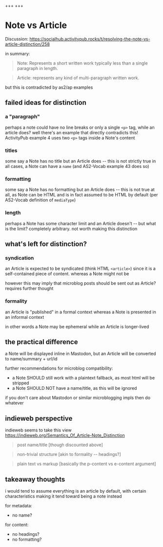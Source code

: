 +++
+++

# Note vs Article

Discussion: <https://socialhub.activitypub.rocks/t/resolving-the-note-vs-article-distinction/258>

in summary:

> Note: Represents a short written work typically less than a single paragraph in length.

> Article: represents any kind of multi-paragraph written work.

but this is contradicted by as2/ap examples

## failed ideas for distinction

### a "paragraph"

perhaps a note could have no line breaks or only a single `<p>` tag, while an article does? well there's an example that directly contradicts this! ActivityPub example 4 uses two `<p>` tags inside a Note's content

### titles

some say a Note has no title but an Article does -- this is not strictly true in all cases, a Note can have a `name` (and AS2-Vocab example 43 does so)

### formatting

some say a Note has no formatting but an Article does -- this is not true at all, as Note can be HTML and is in fact assumed to be HTML by default (per AS2-Vocab definition of `mediaType`)

### length

perhaps a Note has some character limit and an Article doesn't -- but what is the limit? completely arbitrary. not worth making this distinction

## what's left for distinction?

### syndication

an Article is expected to be syndicated (think HTML `<article>`) since it is a self-contained piece of content. whereas a Note might not be

however this may imply that microblog posts should be sent out as Article? requires further thought

### formality

an Article is "published" in a formal context whereas a Note is presented in an informal context

in other words a Note may be ephemeral while an Article is longer-lived

## the practical difference

a Note will be displayed inline in Mastodon, but an Article will be converted to name/summary + url/id

further recommendations for microblog compatibility:

- a Note SHOULD still work with a plaintext fallback, as most html will be stripped
- a Note SHOULD NOT have a name/title, as this will be ignored

if you don't care about Mastodon or similar microblogging impls then do whatever

## indieweb perspective

indieweb seems to take this view <https://indieweb.org/Semantics_Of_Article-Note_Distinction>

> post name/title [though discounted above]

> non-trivial structure [akin to formality -- headings?]

> plain text vs markup [basically the p-content vs e-content argument]

## takeaway thoughts

i would tend to assume everything is an article by default, with certain characteristics making it tend toward being a note instead

for metadata:

- no name?

for content:

- no headings?
- no formatting?